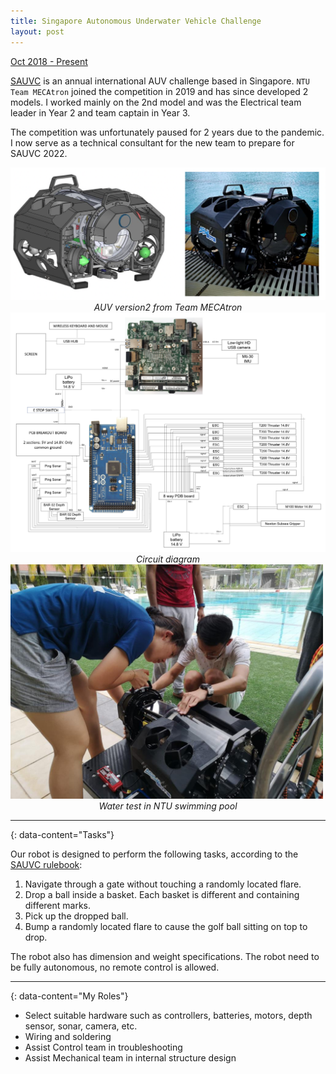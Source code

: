 ```yaml
---
title: Singapore Autonomous Underwater Vehicle Challenge
layout: post
---
```

<div style="text-align: left"><u>Oct 2018 - Present</u></div>

[SAUVC](https://sauvc.org/) is an annual international AUV challenge based in Singapore. `NTU Team MECAtron` joined the competition in 2019 and has since developed 2 models. I worked mainly on the 2nd model and was the Electrical team leader in Year 2 and team captain in Year 3. 

The competition was unfortunately paused for 2 years due to the pandemic. I now serve as a technical consultant for the new team to prepare for SAUVC 2022.

<img src="/assets/images/sauvc_image.png" width="600"/>
<div style="text-align: center"><em>AUV version2 from Team MECAtron</em></div>

<img src="/assets/images/sauvc_wiring.png" width="700"/>
<div style="text-align: center"><em>Circuit diagram</em></div>

<img src="/assets/images/sauvc_test.jpeg" width="500"/>
<div style="text-align: center"><em>Water test in NTU swimming pool</em></div>

---
{: data-content="Tasks"}

Our robot is designed to perform the following tasks, according to the [SAUVC rulebook](https://sauvc.org/rulebook/):
1. Navigate through a gate without touching a randomly located flare.
2. Drop a ball inside a basket. Each basket is different and containing different marks.
3. Pick up the dropped ball.
4. Bump a randomly located flare to cause the golf ball sitting on top to drop.

The robot also has dimension and weight specifications. The robot need to be fully autonomous, no remote control is allowed.

---
{: data-content="My Roles"}

- Select suitable hardware such as controllers, batteries, motors, depth sensor, sonar, camera, etc.
- Wiring and soldering
- Assist Control team in troubleshooting
- Assist Mechanical team in internal structure design